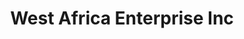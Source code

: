 ---
title: "West Africa Enterprise Inc"
url: /monrovia/west-africa-enterprise-inc-2/
shop: frozen food
---